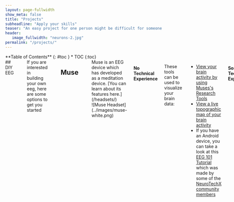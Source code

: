```yaml
---
layout: page-fullwidth
show_meta: false
title: "Projects"
subheadline: "Apply your skills"
teaser: "An easy project for one person might be difficult for someone else. Therefore we have broken down the projects as to either requiring no programming experience (plug and play) or requiring some experience. You will notice that with certain EEG headsets that there is more tutorials than others. This is likely due to the ease of development when using that device. The best way to get started will also depend on the headset that you have available."
header:
   image_fullwidth: "neurons-2.jpg"
permalink: "/projects/"
---
```

<div class="row">
<div class="medium-4 medium-push-8 columns" markdown="1">
<div class="panel radius" markdown="1">
**Table of Contents**
{: #toc }
*  TOC
{:toc}
</div>
</div><!-- /.medium-4.columns -->


<div class="medium-8 medium-pull-4 columns" markdown="1">
## DIY EEG
<hr>

<div class="row">
<div class="large-6 columns" markdown="1">
If you are interested in building your own eeg, here are some options to get you started
</div>
</div>
<table>
  <tr>
    <th>Tutorial</th>
    <th>Author</th>
    <th>Difficulty</th>
    <th>Description</th>
    <th>Link</th>
  </tr>
  <tr>
      <td>Smartphone BCI</td>
      <td>NeuroTechLDN</td>
      <td>Some Technical Experience</td>
      <td>The DIY eeg is a 20 Euro device allows for your to build an SSVEP which can connect to your smartphone and can be used as a keyboard. </td>
      <td><a target="_blank_" href="https://github.com/icibici/smartphone-bci-hardware">Click</a></td>
  </tr>
  <tr>
      <td>DIY EEG</td>
      <td>OpenEEG Community</td>
      <td>Some Technical Experience</td>
      <td>This is one of the first and oldest DIY EEG designs out there. </td>
      <td><a target="_blank_" href="http://openeeg.sourceforge.net/doc/">Click</a></td>
  </tr>
</table>


## Muse
<hr>

<div class="row">
<div class="large-6 columns" markdown="1">
Muse is an EEG device which has developed as a meditation device. [You can learn about its features here.](/headsets/)
</div>

<div class="large-6 columns" markdown="1">
![Muse Headset](../images/muse-white.png)
</div>
</div> <!-- end of row -->

#### No Technical Experience

These tools can be used to visualize your brain data:

* [View your brain activity by using Muses's Research Tools](http://developer.choosemuse.com/research-tools/getting-started)
* [View a live topographic map of your brain activity](http://www.brainavatar.com/ebrainavatar-muse.html)
* If you have an Android device, you can take a look at this [EEG 101 Tutorial](https://play.google.com/store/apps/details?id=com.eeg_project&amp;hl=en) which was made by some of the [NeuroTechX community members](https://github.com/NeuroTechX/eeg-101)


#### Some Technical Experience

These are open source projects which require some programming experience in order to implement them:

<table>
  <tr>
    <th>Tutorial</th>
    <th>Author</th>
    <th>Description</th>
    <th>Link</th>
  </tr>
  <tr>
      <td>Introduction to Brain Computer Interfaces</td>
      <td>Raymundo Cassani & Hubert Banville</td>
      <td>Wouldn't it be cool if you could create music based on your brain activity? Follow this instructable and I'll show you how! </td>
      <td><a target="_blank_" href="http://www.instructables.com/id/Brain-Controlled-Music-Generator-Submitted-by-Ba/">Click</a></td>
  </tr>
  <tr>
    <td>Mini Arduino Portable EEG</td>
    <td>johnag</td>
    <td>This is another example of the versatility , and of   what , the Arduino, a small LCD Color display and  the right type of sensors, are capable of doing.</td>
    <td><a target="_blank_" href="http://www.instructables.com/id/Mini-Arduino-Portable-EEG-Brain-Wave-Monitor-/">Click</a></td>
  </tr>
   <tr>
      <td>Brain Controlled RC Helicopter</td>
      <td>Puzzlebox</td>
      <td>This Instructable will show you how take a Radio Controller Helicopter and modify the remote control hardware such that it can be operated by free, open source computer software and flown based on brainwave measurements of concentration and relaxation taken by consumer-grade EEG headsets.</td>
      <td><a target="_blank_" href="http://www.instructables.com/id/Brain-Controlled-RC-Helicopter/">Click</a></td>
  </tr>
  <tr>
    <td>Brain Controlled Wheelchair</td>
    <td>jerkey</td>
    <td>This Instructable will show how to make a Brain-Controlled Electric Wheelchair, so that a person can become mobile without moving their body.</td>
    <td><a target= "_blank_" href="http://www.instructables.com/id/Brain-Controlled-Wheelchair/" >Click</a></td>
  </tr>
   <tr>
      <td>Mind Controlled Fan</td>
      <td>BruvneshT1</td>
      <td>In this Instructable I will show that how with the help of an Arduino and Processing I was able to control a Fan.</td>
      <td><a target="_blank_" href="http://www.instructables.com/id/Mind-Controlled-Fan-for-ALS-or-Paralyzed-patients/">Click</a></td>
  </tr>
  <tr>
    <td>Mini Arduino Portable EEG</td>
    <td>johnag</td>
    <td>This is another example of the versatility , and of   what , the Arduino, a small LCD Color display and  the right type of sensors, are capable of doing.</td>
    <td><a target="_blank_" href="http://www.instructables.com/id/Mini-Arduino-Portable-EEG-Brain-Wave-Monitor-/">Click</a></td>
  </tr>

</table>

* [Introduction to Brain Computer Interfaces](https://github.com/bcimontreal/bci_workshop)
* [Using the Muse with Unity](http://developer.choosemuse.com/unity/getting-started)

## OpenBCI
<hr>

<div class="row">
<div class="large-6 columns" markdown="1">

The OpenBCI is an open source EEG with a maximum of 16 channels. [Full list of features here.](/headsets/)

</div>
<div class="large-6 columns" markdown="1">
![OpenBCI headset](../images/openBCI.png)
</div>
</div> <!-- end of row -->

<table>
  <tr>
    <th>Tutorial</th>
    <th>Author</th>
    <th>Technical Experience required?</th>
    <th>Description</th>
    <th>Link</th>
  </tr>
  <tr>
    <td>P300 Speller</td>
    <td>Jeremy Frey</td>
    <td>Yes</td>
    <td> This is using the OpenBCI to build a P300 Speller using the oddball paradigm</td>
    <td><a target="_blank_" href="http://blog.jfrey.info/2015/02/04/openbci-p300-coadapt/">Click</a></td>
  </tr>
  <tr>
    <td>OpenBCI GUI</td>
    <td>OpenBCI</td>
    <td>No</td>
    <td> If you would like to just see your eeg activity, OpenBCI has a visualizer you can try</td>
    <td><a target="_blank_" href="http://docs.openbci.com/OpenBCI%20Software/01-OpenBCI_GUI">Click</a></td>
  </tr>
  <tr>
    <td>Alphawave display</td>
    <td> Hassan Albalawi</td>
    <td>Yes</td>
    <td> One of the OpenBCI Community members built an alphawave display</td>
    <td><a target="_blank_" href="http://openbci.com/community/alphawave-openbci-based-demo/">Click</a></td>
  </tr>
  <tr>
    <td>ERP Detector</td>
    <td> NeuroTechBerkley</td>
    <td>Yes</td>
    <td>This tutorial gives you everything you need to detect an ERP using remembered words in a list</td>
    <td><a target="_blank_" href="https://github.com/NeuroTechX/bci-course/tree/master/lab3">Click</a></td>
  </tr>
  <tr>
    <td>Building a simple Neurofeedback system</td>
    <td>NeuroTechBerkley</td>
    <td>Yes</td>
    <td>Using the OpenBCI to have a high beta to theta ratio</td>
    <td><a target="_blank_" href="https://github.com/NeuroTechX/bci-course/tree/master/lab4">Click</a></td>
  </tr>
  <tr>
    <td>Build an SSVEP</td>
    <td>NeuroTechBerkley</td>
    <td>Yes</td>
    <td>Using the OpenBCI to capture Steady-State Visual Evoked Potentials of remembered vs non-remembered words</td>
    <td><a target="_blank_" href="https://github.com/NeuroTechX/bci-course/tree/master/lab5">Click</a></td>
  </tr>
  <tr>
    <td>Measuring Attention via Cross Brain Correlation Study</td>
    <td>NeuroTechBerkley</td>
    <td>Yes</td>
    <td>In the project, you will be recording eeg activity from different subjects while they watch a video. You should be able to see a peaks in activity during </td>
    <td><a target="_blank_" href="https://github.com/NeuroTechX/bci-course/tree/master/lab7">Click</a></td>
  </tr>
  <tr>
    <td>Brain Response to Smell Study</td>
    <td>NeuroTechBerkley</td>
    <td>Yes</td>
    <td>These scripts will allow for you capture eeg data and correlate it to different brain waves</td>
    <td><a target="_blank_" href="https://github.com/NeuroTechX/bci-course/tree/master/lab7">Click</a></td>
  </tr>
</table>

## Emotiv
<hr>

<div class="row">
<div class="large-6 columns" markdown="1">
The Emotiv Epoc is a 14 channel EEG which has a static form factor. [More details here.](/headsets/)
</div>

<div class="large-6 columns" markdown="1">
![Emotiv headset](../images/emotiv_epoc_600.png)
</div>
</div> <!-- end of row -->


#### No Technical Experience

*  [Emotiv 3D Visualizer](https://www.emotiv.com/product/3d-brain-visualizer/)
* [You can also look at their apps and see if there is one that interests you](https://www.emotiv.com/product-category/applications/)

#### Some Technical Experience

* Emotiv has included links to a variety of Example scrips that can be used with the Emotiv. [They can be found here](https://github.com/Emotiv/community-sdk/tree/master/examples)
* This is a more complicated project and requires some software and hardware experience...and a wheel chair. [Check out this Emotiv controlled wheelchair](http://www.instructables.com/id/Brain-Controlled-Wheelchair/)


## NeuroSky
<hr>

<div class="row">
<div class="large-6 columns" markdown="1">
The Neurosky is one of the original consumer EEGs on the market. [Detailed description here.](/headsets/)
</div>

<div class="large-6 columns" markdown="1">
![Neurosky headset](../images/NeuroskyMindwave.png)
</div>
</div> <!-- end of row -->

#### No Technical Experience

* [They have a quick start guide that you can use](http://developer.neurosky.com/docs/doku.php?id=mdt_quick_start_guide)
* [You can also get their visualizer for free](http://store.neurosky.com/products/brainwave-visualizer)

#### Some Technical Experience

* [NeuroSky has put together their own list of projects you can do with their devices](http://developer.neurosky.com/docs/doku.php?id=projects)


## No Headset
<hr>

If you don't have a headset available, there are still some stuff you could do with Brain data. Check out some of these sources.

* Want to contribute to open Neuroscience in a gamified way? [Check out Eyewire](http://eyewire.org/explore)
* You can also take a look at a buttload of MRI data [using Brainbox](http://brainbox.pasteur.fr/)

</div> <!-- end of content column -->
</div> <!-- end of row -->
